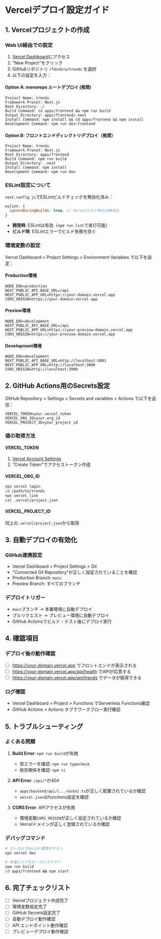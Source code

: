 # Vercelデプロイ設定ガイド

## 1. Vercelプロジェクトの作成

### Web UI経由での設定
1. [Vercel Dashboard](https://vercel.com/dashboard)にアクセス
2. "New Project"をクリック
3. GitHubリポジトリ `rfdnxbro/trends` を選択
4. 以下の設定を入力：

#### Option A: monorepo ルートデプロイ (推奨)
```
Project Name: trends
Framework Preset: Next.js
Root Directory: ./
Build Command: cd apps/frontend && npm run build
Output Directory: apps/frontend/.next
Install Command: npm install && cd apps/frontend && npm install
Development Command: npm run dev:frontend
```

#### Option B: フロントエンドディレクトリデプロイ（推奨）
```
Project Name: trends
Framework Preset: Next.js
Root Directory: apps/frontend
Build Command: npm run build
Output Directory: .next
Install Command: npm install
Development Command: npm run dev
```

### ESLint設定について
`next.config.js`でESLintビルドチェックを無効化済み：
```javascript
eslint: {
  ignoreDuringBuilds: true, // Vercelビルド時のみ無効化
}
```
- **開発時**: ESLintは有効（`npm run lint`で実行可能）
- **ビルド時**: ESLintエラーでビルド失敗を防ぐ

### 環境変数の設定
Vercel Dashboard > Project Settings > Environment Variables で以下を設定：

#### Production環境
```
NODE_ENV=production
NEXT_PUBLIC_API_BASE_URL=/api
NEXT_PUBLIC_APP_URL=https://your-domain.vercel.app
CORS_ORIGIN=https://your-domain.vercel.app
```

#### Preview環境
```
NODE_ENV=development
NEXT_PUBLIC_API_BASE_URL=/api
NEXT_PUBLIC_APP_URL=https://your-preview-domain.vercel.app
CORS_ORIGIN=https://your-preview-domain.vercel.app
```

#### Development環境
```
NODE_ENV=development
NEXT_PUBLIC_API_BASE_URL=http://localhost:3001
NEXT_PUBLIC_APP_URL=http://localhost:3000
CORS_ORIGIN=http://localhost:3000
```

## 2. GitHub Actions用のSecrets設定

GitHub Repository > Settings > Secrets and variables > Actions で以下を追加：

```
VERCEL_TOKEN=your_vercel_token
VERCEL_ORG_ID=your_org_id
VERCEL_PROJECT_ID=your_project_id
```

### 値の取得方法

#### VERCEL_TOKEN
1. [Vercel Account Settings](https://vercel.com/account/tokens)
2. "Create Token"でアクセストークン作成

#### VERCEL_ORG_ID
```bash
npx vercel login
cd /path/to/trends
npx vercel link
cat .vercel/project.json
```

#### VERCEL_PROJECT_ID
同上の`.vercel/project.json`から取得

## 3. 自動デプロイの有効化

### GitHub連携設定
- Vercel Dashboard > Project Settings > Git
- "Connected Git Repository"が正しく設定されていることを確認
- Production Branch: `main`
- Preview Branch: すべてのブランチ

### デプロイトリガー
- `main`ブランチ → 本番環境に自動デプロイ
- プルリクエスト → プレビュー環境に自動デプロイ
- GitHub Actionsでビルド・テスト後にデプロイ実行

## 4. 確認項目

### デプロイ後の動作確認
- [ ] https://your-domain.vercel.app でフロントエンドが表示される
- [ ] https://your-domain.vercel.app/api/health でAPIが応答する
- [ ] https://your-domain.vercel.app/api/trends でデータが取得できる

### ログ確認
- Vercel Dashboard > Project > Functions でServerless Functions確認
- GitHub Actions > Actions タブでワークフロー実行確認

## 5. トラブルシューティング

### よくある問題
1. **Build Error**: `npm run build`が失敗
   - 型エラーを確認: `npm run typecheck`
   - 依存関係を確認: `npm ci`

2. **API Error**: `/api/*`が404
   - `apps/backend/api/[...route].ts`が正しく配置されているか確認
   - `vercel.json`のfunctions設定を確認

3. **CORS Error**: APIアクセスが失敗
   - 環境変数`CORS_ORIGIN`が正しく設定されているか確認
   - Vercelドメインが正しく登録されているか確認

### デバッグコマンド
```bash
# ローカルでVercel環境をテスト
npx vercel dev

# 本番ビルドをローカルでテスト  
npm run build
cd apps/frontend && npm start
```

## 6. 完了チェックリスト

- [ ] Vercelプロジェクト作成完了
- [ ] 環境変数設定完了
- [ ] GitHub Secrets設定完了
- [ ] 自動デプロイ動作確認
- [ ] API エンドポイント動作確認
- [ ] プレビューデプロイ動作確認